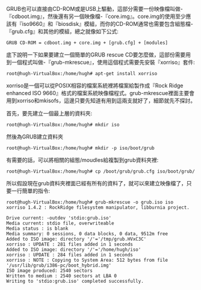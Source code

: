 GRUB也可以直接由CD-ROM或是USB上驅動，這部分需要一份映像檔叫做-『cdboot.img』，然後還有另一個映像檔-『core.img』。core.img的使用至少應該有『iso9660』和『biosdisk』模組，而你的CD-ROM通常也需要包含組態檔-『grub.cfg』和其他的模組，總之就像如下公式:

`GRUB CD-ROM = cdboot.img + core.img + [grub.cfg] + [modules]`

底下說明一下如果要建立一個簡單的GRUB rescue CD要怎麼做，這部份需要用到一個程式叫做-『grub-mkrescue』，使用這個程式需要先安裝『xorriso』套件:


```
root@hugh-VirtualBox:/home/hugh# apt-get install xorriso
```
xorriso是一個可以從POSIX相容的檔案系統裡將檔案給製作成『Rock Ridge enhanced ISO 9660』格式的檔案系統映像檔程式。grub-mkrescue裡面主要會用到xorriso和mkisofs，這邊只要先知道有用到這兩支就好了，細節就先不探討。

首先，要先建立一個最上層的資料夾:
```
root@hugh-VirtualBox:/home/hugh# mkdir iso
```
然後為GRUB建立資料夾
```
root@hugh-VirtualBox:/home/hugh# mkdir -p iso/boot/grub
```
有需要的話，可以將相關的組態/moudles給複製到grub資料夾裡:

```
root@hugh-VirtualBox:/home/hugh# cp /boot/grub/grub.cfg iso/boot/grub/
```
所以假設現在grub資料夾裡面已經有所有的資料了，就可以來建立映像檔了，只要一行簡單的指令:

```
root@hugh-VirtualBox:/home/hugh# grub-mkrescue -o grub.iso iso
xorriso 1.4.2 : RockRidge filesystem manipulator, libburnia project.

Drive current: -outdev 'stdio:grub.iso'
Media current: stdio file, overwriteable
Media status : is blank
Media summary: 0 sessions, 0 data blocks, 0 data, 9512m free
Added to ISO image: directory '/'='/tmp/grub.HVxC3C'
xorriso : UPDATE : 281 files added in 1 seconds
Added to ISO image: directory '/'='/home/hugh/iso'
xorriso : UPDATE : 284 files added in 1 seconds
xorriso : NOTE : Copying to System Area: 512 bytes from file '/usr/lib/grub/i386-pc/boot_hybrid.img'
ISO image produced: 2540 sectors
Written to medium : 2540 sectors at LBA 0
Writing to 'stdio:grub.iso' completed successfully.
```



